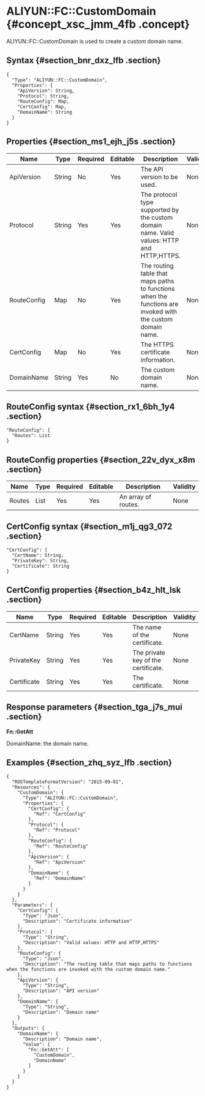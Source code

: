 # ALIYUN::FC::CustomDomain {#concept_xsc_jmm_4fb .concept}

ALIYUN::FC::CustomDomain is used to create a custom domain name.

## Syntax {#section_bnr_dxz_lfb .section}

``` {#codeblock_63x_otb_ouw .language-json}
{
  "Type": "ALIYUN::FC::CustomDomain",
  "Properties": {
    "ApiVersion": String,
    "Protocol": String,
    "RouteConfig": Map,
    "CertConfig": Map,
    "DomainName": String
  }
}
```

## Properties {#section_ms1_ejh_j5s .section}

|Name|Type|Required|Editable|Description|Validity|
|----|----|--------|--------|-----------|--------|
|ApiVersion|String|No|Yes|The API version to be used.|None|
|Protocol|String|Yes|Yes|The protocol type supported by the custom domain name. Valid values: HTTP and HTTP,HTTPS.|None|
|RouteConfig|Map|No|Yes|The routing table that maps paths to functions when the functions are invoked with the custom domain name.|None|
|CertConfig|Map|No|Yes|The HTTPS certificate information.|None|
|DomainName|String|Yes|No|The custom domain name.|None|

## RouteConfig syntax {#section_rx1_6bh_1y4 .section}

``` {#codeblock_q2e_6vj_p9j .language-json}
"RouteConfig": {
  "Routes": List
}
```

## RouteConfig properties {#section_22v_dyx_x8m .section}

|Name|Type|Required|Editable|Description|Validity|
|----|----|--------|--------|-----------|--------|
|Routes|List|Yes|Yes|An array of routes.|None|

## CertConfig syntax {#section_m1j_qg3_072 .section}

``` {#codeblock_ynh_4po_on7 .language-json}
"CertConfig": {
  "CertName": String,
  "PrivateKey": String,
  "Certificate": String
}
```

## CertConfig properties {#section_b4z_hlt_lsk .section}

|Name|Type|Required|Editable|Description|Validity|
|----|----|--------|--------|-----------|--------|
|CertName|String|Yes|Yes|The name of the certificate.|None|
|PrivateKey|String|Yes|Yes|The private key of the certificate.|None|
|Certificate|String|Yes|Yes|The certificate.|None|

## Response parameters {#section_tga_j7s_mui .section}

**Fn::GetAtt**

DomainName: the domain name.

## Examples {#section_zhq_syz_lfb .section}

``` {#codeblock_6aa_ts1_sbz .language-json}
{
  "ROSTemplateFormatVersion": "2015-09-01",
  "Resources": {
    "CustomDomain": {
      "Type": "ALIYUN::FC::CustomDomain",
      "Properties": {
        "CertConfig": {
          "Ref": "CertConfig"
        },
        "Protocol": {
          "Ref": "Protocol"
        },
        "RouteConfig": {
          "Ref": "RouteConfig"
        },
        "ApiVersion": {
          "Ref": "ApiVersion"
        },
        "DomainName": {
          "Ref": "DomainName"
        }
      }
    }
  },
  "Parameters": {
    "CertConfig": {
      "Type": "Json",
      "Description": "Certificate information"
    },
    "Protocol": {
      "Type": "String",
      "Description": "Valid values: HTTP and HTTP,HTTPS"
    },
    "RouteConfig": {
      "Type": "Json",
      "Description": "The routing table that maps paths to functions when the functions are invoked with the custom domain name."
    },
    "ApiVersion": {
      "Type": "String",
      "Description": "API version"
    },
    "DomainName": {
      "Type": "String",
      "Description": "Domain name"
    }
  },
  "Outputs": {
    "DomainName": {
      "Description": "Domain name",
      "Value": {
        "Fn::GetAtt": [
          "CustomDomain",
          "DomainName"
        ]
      }
    }
  }
}
```

